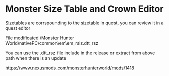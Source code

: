 # Monster Size Table and Crown Editor

Sizetables are corrspounding to the sizetable in quest, you can review it in a quest editor

File modificated
\Monster Hunter World\nativePC\common\em\em_rsiz.dtt_rsz

You can use the .dtt_rsz file include in the release or extract from above path when there is an update

https://www.nexusmods.com/monsterhunterworld/mods/1418
